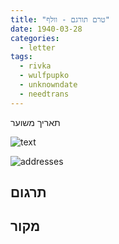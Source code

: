 ```yaml
---
title: "טרם תורגם - וולף"
date: 1940-03-28
categories:
  - letter
tags:
  - rivka
  - wulfpupko
  - unknowndate
  - needtrans
---
```


תאריך משוער

![text](/pupko-papers/assets/images/1940-03-28-content.jpg)

![addresses](/pupko-papers/assets/images/1940-03-28-addresses.jpg)

## תרגום


## מקור
